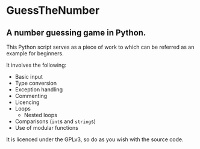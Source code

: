 # GuessTheNumber
## A number guessing game in Python.

This Python script serves as a piece of work to which can be referred as an example for beginners.

It involves the following:
- Basic input
- Type conversion
- Exception handling
- Commenting
- Licencing
- Loops
  - Nested loops
- Comparisons (`int`s and `string`s)
- Use of modular functions

It is licenced under the GPLv3, so do as you wish with the source code.

